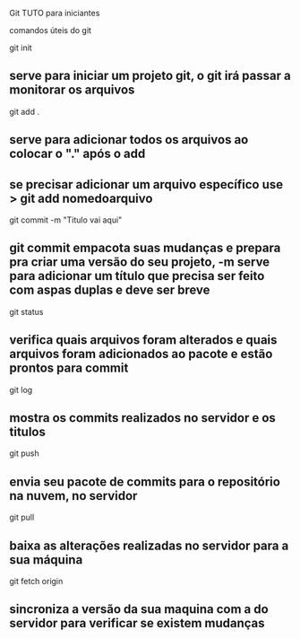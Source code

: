 Git TUTO para iniciantes

comandos úteis do git

git init

## serve para iniciar um projeto git, o git irá passar a monitorar os arquivos

git add .

## serve para adicionar todos os arquivos ao colocar o "." após o add 
## se precisar adicionar um arquivo específico use >  git add nomedoarquivo

git commit -m "Titulo vai aqui"

## git commit empacota suas mudanças e prepara pra criar uma versão do seu projeto, -m serve para adicionar um título que precisa ser feito com aspas duplas e deve ser breve

git status

## verifica quais arquivos foram alterados e quais arquivos foram adicionados ao pacote e estão prontos para commit

git log

## mostra os commits realizados no servidor e os titulos

git push

## envia seu pacote de commits para o repositório na nuvem, no servidor

git pull

## baixa as alterações realizadas no servidor para a sua máquina

git fetch origin

## sincroniza a versão da sua maquina com a do servidor para verificar se existem mudanças


